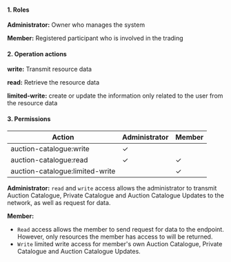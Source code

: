 #### 1. Roles

**Administrator:** Owner who manages the system

**Member:** Registered participant who is involved in the trading

#### 2. Operation actions

**write:** Transmit resource data

**read:** Retrieve the resource data

**limited-write:** create or update the information only related to the user from the resource data

#### 3. Permissions


|      Action                      | Administrator       | Member            |
|----------------------------------|---------------------|-------------------|
| auction-catalogue:write  | ✓                   |                |
| auction-catalogue:read   | ✓                   | ✓                |
| auction-catalogue:limited-write  |                   | ✓                |

**Administrator:** `read` and `write` access allows the administrator to transmit Auction Catalogue, Private Catalogue and Auction Catalogue Updates to the network, as well as request for data.

**Member:** 
- `Read` access allows the member to send request for data to the endpoint. However, only resources the member has access to will be returned. 
- `Write` limited write access for member's own Auction Catalogue, Private Catalogue and Auction Catalogue Updates.